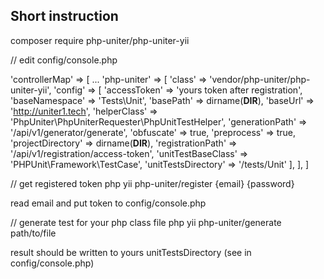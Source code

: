 ## Short instruction
composer require php-uniter/php-uniter-yii

// edit config/console.php

'controllerMap' => [
...
    'php-uniter' => [
        'class' => 'vendor/php-uniter/php-uniter-yii',
        'config' => [
            'accessToken'         => 'yours token after registration',
            'baseNamespace'       => 'Tests\Unit',
            'basePath'            => dirname(__DIR__),
            'baseUrl'             => 'http://uniter1.tech',
            'helperClass'         => 'PhpUniter\PhpUniterRequester\PhpUnitTestHelper',
            'generationPath'      => '/api/v1/generator/generate',
            'obfuscate'           => true,
            'preprocess'          => true,
            'projectDirectory'    => dirname(__DIR__),
            'registrationPath'    => '/api/v1/registration/access-token',
            'unitTestBaseClass'   => 'PHPUnit\Framework\TestCase',
            'unitTestsDirectory'  => '/tests/Unit'
        ],
    ],
]

// get registered token
php yii php-uniter/register {email} {password}

read email and put token to config/console.php

// generate test for your php class file
php yii php-uniter/generate path/to/file

result should be written to yours unitTestsDirectory (see in config/console.php)
